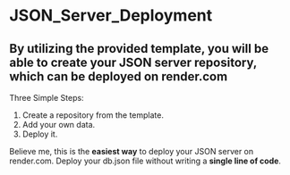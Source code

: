 # JSON_Server_Deployment




By utilizing the provided template, you will be able to create your JSON server repository, which can be deployed on render.com
--------------



Three Simple Steps:

1. Create a repository from the template.
2. Add your own data.
3. Deploy it.

Believe me, this is the **easiest way** to deploy your JSON server on render.com. Deploy your db.json file without writing a **single line of code**.

